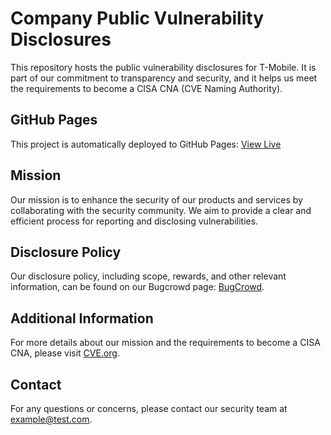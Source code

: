 # Company Public Vulnerability Disclosures

This repository hosts the public vulnerability disclosures for T-Mobile. It is part of our commitment to transparency and security, and it helps us meet the requirements to become a CISA CNA (CVE Naming Authority).

## GitHub Pages

This project is automatically deployed to GitHub Pages: [View Live](https://kloccis1.github.io/)

## Mission

Our mission is to enhance the security of our products and services by collaborating with the security community. We aim to provide a clear and efficient process for reporting and disclosing vulnerabilities.

## Disclosure Policy

Our disclosure policy, including scope, rewards, and other relevant information, can be found on our Bugcrowd page: [BugCrowd](bugcrowd.com).

## Additional Information

For more details about our mission and the requirements to become a CISA CNA, please visit [CVE.org](https://www.cve.org/PartnerInformation/Partner#HowToBecomeAPartner).

## Contact

For any questions or concerns, please contact our security team at [example@test.com](example@test.com).
